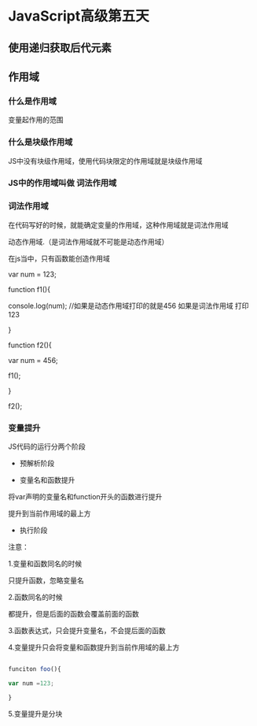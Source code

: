 # JavaScript高级第五天

## 使用递归获取后代元素

## 作用域

### 什么是作用域

 变量起作用的范围

### 什么是块级作用域

 JS中没有块级作用域，使用代码块限定的作用域就是块级作用域

### JS中的作用域叫做 词法作用域

### 词法作用域

 在代码写好的时候，就能确定变量的作用域，这种作用域就是词法作用域

 动态作用域.（是词法作用域就不可能是动态作用域）

 在js当中，只有函数能创造作用域

 var num = 123;

 function f1(){

 console.log(num); //如果是动态作用域打印的就是456 如果是词法作用域 打印123

 }

 function f2(){

 var num = 456;

 f1();

 }

 f2();

### 变量提升

 JS代码的运行分两个阶段

 * 预解析阶段

 * 变量名和函数提升

 将var声明的变量名和function开头的函数进行提升

 提升到当前作用域的最上方

 * 执行阶段

 注意：

 1.变量和函数同名的时候

 只提升函数，忽略变量名

 2.函数同名的时候

 都提升，但是后面的函数会覆盖前面的函数

 3.函数表达式，只会提升变量名，不会提后面的函数

 4.变量提升只会将变量和函数提升到当前作用域的最上方

 ```js

 funciton foo(){

 var num =123;

 }

 ```

 5.变量提升是分块 <script> 的

 ```html

 <script>

 foo()

 function foo(){

 console.log("第一个script标签内的函数")

 };

 </script>

 <script>

 foo()

 function foo(){

 console.log("第2个script标签内的函数")

 }

 </script>

 ```

 6.条件式函数声明 能否被提升，取决于浏览器， 不推荐使用！！！

 ```

 foo();//会报错，因为未被提升

 if(true){

 function foo(){

 }

 }

 ```

## 作用域链

 只要是函数都有作用域，函数内部的作用域可以访问函数外部的作用域

 当多个函数嵌套的时候，就会形成一个链式的结构，这个就是作用域链

## 绘制作用域链图的步骤

 1.先绘制0级作用域链

 2.在全局作用域中查找，变量和函数的声明，找到之后，将所有的变量和函数用小方格放在0级作用域链上

 3.再从0级作用域链上的函数引出1级作用域链

 4.再去每一个1级作用域链中查找变量和函数的声明，找到之后.....

 5.以此重复，就画好了整个作用域链

## 变量的搜索规则

 1.首先在访问变量的作用域中查找该变量，如果找到直接使用

 2.如果没有找到，去上一级作用域中继续查找，如果如果找到直接使用

 3.如果没有找到，继续去上一级作用域中继续查找，直到全局作用域

 4.如果找到了就用，如果没有直到就报错

## 闭包

### 闭包是什么

 一个封闭的对外不公开的包裹结构或空间

### js中的闭包是函数

### 闭包要解决的问题

 1、在函数外部访问不到函数内部的数据

 2、要解决的问题就是需要在外部间接的访问函数内部的数据

### 闭包的基本结构

 ```js

 function outer(){

 var data = "数据";

 return function(){

 return data;

 }

 }

 ```

 ```js

 function outer(){

 var data = "数据";

 var data1 = "数据1";

 return {

 getData:function(){

 return data;

 },

 getData1:function(){

 return data1;

 }

 }

 }

 ```

 ```js

 function outer(){

 var data = "数据";

 return {

 getData:function(){

 return data;

 },

 setData:function(value){

 data = value;

 return data;

 }

 }

 }

 ```

## 闭包的作用

如果把数据放在全局作用域内，那么所有人都可以随意修改，这个数据就不再可靠。

闭包可以创建一个私有空间，在这个空间内部的数据，外部无法直接访问

外部空间想要访问函数内部的数据，只能通过闭包提供的指定的方法，在这个方法内部

可以设置一些校验规则，让数据变得更加的安全。


